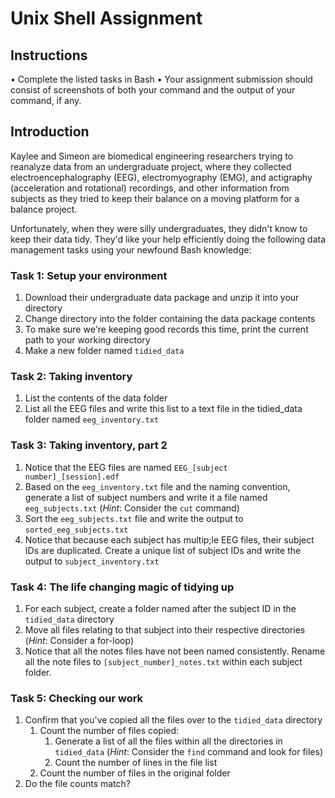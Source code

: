 # Unix Shell Assignment

Instructions
------------
• Complete the listed tasks in Bash
• Your assignment submission should consist of screenshots of both your command and the output of your command, if any.


Introduction
------------
Kaylee and Simeon are biomedical engineering researchers trying to reanalyze data from an undergraduate project, where they collected electroencephalography (EEG), electromyography (EMG), and actigraphy (acceleration and rotational) recordings, and other information from subjects as they tried to keep their balance on a moving platform for a balance project.

Unfortunately, when they were silly undergraduates, they didn't know to keep their data tidy. They'd like your help efficiently doing the following data management tasks using your newfound Bash knowledge:

### Task 1: Setup your environment
1. Download their undergraduate data package and unzip it into your directory
1. Change directory into the folder containing the data package contents
1. To make sure we're keeping good records this time, print the current path to your working directory
1. Make a new folder named `tidied_data`

### Task 2: Taking inventory
1. List the contents of the data folder
1. List all the EEG files and write this list to a text file in the tidied_data folder named `eeg_inventory.txt`

### Task 3: Taking inventory, part 2
1. Notice that the EEG files are named `EEG_[subject number]_[session].edf`
1. Based on the `eeg_inventory.txt` file and the naming convention, generate a list of subject numbers and write it a file named `eeg_subjects.txt` (*Hint*: Consider the `cut` command)
1. Sort the `eeg_subjects.txt` file and write the output to `sorted_eeg_subjects.txt`
1. Notice that because each subject has multip;le EEG files, their subject IDs are duplicated. Create a unique list of subject IDs and write the output to `subject_inventory.txt`

### Task 4: The life changing magic of tidying up
1. For each subject, create a folder named after the subject ID in the `tidied_data` directory
1. Move all files relating to that subject into their respective directories (*Hint*: Consider a for-loop)
1. Notice that all the notes files have not been named consistently. Rename all the note files to `[subject_number]_notes.txt` within each subject folder.

### Task 5: Checking our work
1. Confirm that you've copied all the files over to the `tidied_data` directory
    1. Count the number of files copied:
        1. Generate a list of all the files within all the directories in `tidied_data` (*Hint*: Consider the `find` command and look for files)
        1. Count the number of lines in the file list
    1. Count the number of files in the original folder
1. Do the file counts match?

